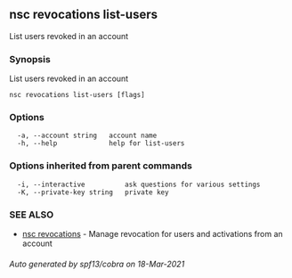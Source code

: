 ## nsc revocations list-users

List users revoked in an account

### Synopsis

List users revoked in an account

```
nsc revocations list-users [flags]
```

### Options

```
  -a, --account string   account name
  -h, --help             help for list-users
```

### Options inherited from parent commands

```
  -i, --interactive          ask questions for various settings
  -K, --private-key string   private key
```

### SEE ALSO

* [nsc revocations](nsc_revocations.md)	 - Manage revocation for users and activations from an account

###### Auto generated by spf13/cobra on 18-Mar-2021
